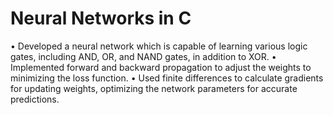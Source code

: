 # Neural Networks in C
• Developed a neural network which is capable of learning various logic gates, including AND, OR, and NAND gates, in addition to XOR.
• Implemented forward and backward propagation to adjust the weights to minimizing the loss function.
• Used finite differences to calculate gradients for updating weights, optimizing the network parameters for accurate
predictions.

